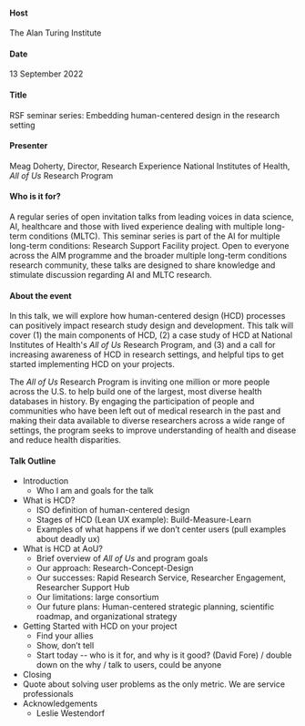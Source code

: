 #### Host
The Alan Turing Institute

#### Date
13 September 2022

#### Title
RSF seminar series: Embedding human-centered design in the research setting

#### Presenter
Meag Doherty, Director, Research Experience
National Institutes of Health, *All of Us* Research Program

#### Who is it for?
A regular series of open invitation talks from leading voices in data science, AI, healthcare and those with lived experience dealing with multiple long-term conditions (MLTC). This seminar series is part of the AI for multiple long-term conditions: Research Support Facility project. Open to everyone across the AIM programme and the broader multiple long-term conditions research community, these talks are designed to share knowledge and stimulate discussion regarding AI and MLTC research.

#### About the event
In this talk, we will explore how human-centered design (HCD) processes can positively impact research study design and development. This talk will cover (1) the main components of HCD, (2) a case study of HCD at National Institutes of Health's *All of Us* Research Program, and (3) and a call for increasing awareness of HCD in research settings, and helpful tips to get started implementing HCD on your projects.

The *All of Us* Research Program is inviting one million or more people across the U.S. to help build one of the largest, most diverse health databases in history. By engaging the participation of people and communities who have been left out of medical research in the past and making their data available to diverse researchers across a wide range of  settings, the program seeks to improve understanding of health and disease and reduce health disparities.

#### Talk Outline
- Introduction
    - Who I am and goals for the talk
- What is HCD?
    - ISO definition of human-centered design
    - Stages of HCD (Lean UX example): Build-Measure-Learn
    - Examples of what happens if we don’t center users (pull examples about deadly ux)
- What is HCD at AoU?
    - Brief overview of *All of Us* and program goals
    - Our approach: Research-Concept-Design
    - Our successes: Rapid Research Service, Researcher Engagement, Researcher Support Hub
    - Our limitations: large consortium
    - Our future plans: Human-centered strategic planning, scientific roadmap, and organizational strategy
- Getting Started with HCD on your project 
    - Find your allies
    - Show, don’t tell
    - Start today -- who is it for, and why is it good? (David Fore) / double down on the why / talk to users, could be anyone
- Closing
-  Quote about solving user problems as the only metric. We are service professionals
- Acknowledgements
    - Leslie Westendorf
